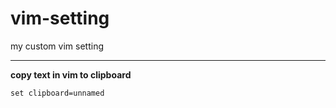 # vim-setting
my custom vim setting

---

**copy text in vim to clipboard**

```
set clipboard=unnamed
```
